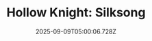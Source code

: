 ---
title: "Hollow Knight: Silksong"
id: 1030300
date: 2025-09-09T05:00:06.728Z
link: games/steam/recent/hollow-knight-silksong
image: http://media.steampowered.com/steamcommunity/public/images/apps/1030300/b4a999c1302e3ac123c041fd41bb8a34528c6ab5.jpg
playtime_2weeks: 1160
playtime_forever: 1160
playtime_windows_forever: 0
playtime_mac_forever: 0
playtime_linux_forever: 1160
playtime_deck_forever: 1160
---